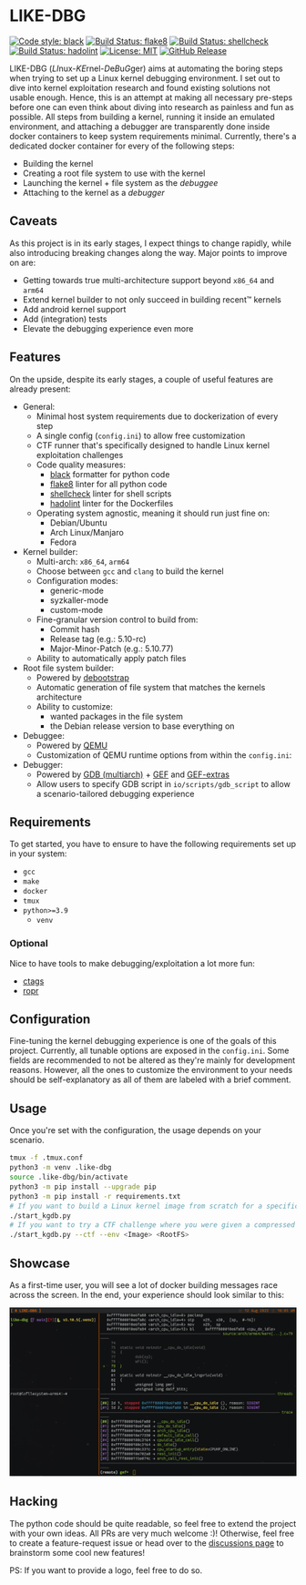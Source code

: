 # LIKE-DBG

[![Code style: black](https://img.shields.io/badge/code%20style-black-000000.svg)](https://github.com/psf/black)
[![Build Status: flake8](https://github.com/PyCQA/flake8/workflows/main/badge.svg)](https://github.com/0xricksanchez/like-dbg/actions?query=workflow%3Aflake8)
[![Build Status: shellcheck](https://github.com/koalaman/shellcheck/actions/workflows/build.yml/badge.svg)](https://github.com/0xricksanchez/like-dbg/actions?query=workflow%3Ashellcheck)
[![Build Status: hadolint](https://img.shields.io/badge/hadolint-passing-brightgreen)](https://github.com/0xricksanchez/like-dbg/actions?query=workflow%3Ahadolint)
[![License: MIT](https://img.shields.io/badge/License-MIT-yellow.svg)](https://tldrlegal.com/license/mit-license)
[![GitHub Release](https://img.shields.io/github/release/0xricksanchez/like-dbg.svg)](https://github.com/0xricksanchez/like-dbg/releases/)  

LIKE-DBG (*LI*nux-*KE*rnel-*D*e*B*u*G*ger) aims at automating the boring steps when trying to set up a Linux kernel debugging environment.
I set out to dive into kernel exploitation research and found existing solutions not usable enough.
Hence, this is an attempt at making all necessary pre-steps before one can even think about diving into research as painless and fun as possible.
All steps from building a kernel, running it inside an emulated environment, and attaching a debugger are transparently done inside docker containers to keep system requirements minimal.
Currently, there's a dedicated docker container for every of the following steps:

* Building the kernel
* Creating a root file system to use with the kernel
* Launching the kernel + file system as the *debuggee*
* Attaching to the kernel as a *debugger*

## Caveats

As this project is in its early stages, I expect things to change rapidly, while also introducing breaking changes along the way.
Major points to improve on are:

* Getting towards true multi-architecture support beyond `x86_64` and `arm64`
* Extend kernel builder to not only succeed in building recent™ kernels
* Add android kernel support
* Add (integration) tests
* Elevate the debugging experience even more

## Features

On the upside, despite its early stages, a couple of useful features are already present:

* General:
  * Minimal host system requirements due to dockerization of every step
  * A single config (`config.ini`) to allow free customization
  * CTF runner that's specifically designed to handle Linux kernel exploitation challenges
  * Code quality measures:
    * [black](https://github.com/psf/black) formatter for python code
    * [flake8](https://github.com/PyCQA/flake8) linter for all python code
    * [shellcheck](https://github.com/koalaman/shellcheck) linter for shell scripts
    * [hadolint](https://github.com/hadolint/hadolint) linter for the Dockerfiles
  * Operating system agnostic, meaning it should run just fine on:
    * Debian/Ubuntu
    * Arch Linux/Manjaro
    * Fedora
* Kernel builder:
  * Multi-arch: `x86_64`, `arm64`
  * Choose between `gcc` and `clang` to build the kernel
  * Configuration modes:
    * generic-mode
    * syzkaller-mode
    * custom-mode
  * Fine-granular version control to build from:
    * Commit hash
    * Release tag (e.g.: 5.10-rc)
    * Major-Minor-Patch (e.g.: 5.10.77)
  * Ability to automatically apply patch files
* Root file system builder:
  * Powered by [debootstrap](https://wiki.debian.org/Debootstrap)
  * Automatic generation of file system that matches the kernels architecture
  * Ability to customize:
    * wanted packages in the file system
    * the Debian release version to base everything on
* Debuggee:
  * Powered by [QEMU](https://github.com/qemu/qemu)
  * Customization of QEMU runtime options from within the `config.ini`:
* Debugger:
  * Powered by [GDB (multiarch)](https://sourceware.org/gdb/) + [GEF](https://github.com/hugsy/gef) and [GEF-extras](https://github.com/hugsy/gef-extras)
  * Allow users to specify GDB script in `io/scripts/gdb_script` to allow a scenario-tailored debugging experience

## Requirements

To get started, you have to ensure to have the following requirements set up in your system:

* `gcc`
* `make`
* `docker`
* `tmux`
* `python>=3.9`
  * `venv`

### Optional

Nice to have tools to make debugging/exploitation a lot more fun:

* [ctags](https://github.com/universal-ctags/ctags)
* [ropr](https://github.com/Ben-Lichtman/ropr)

## Configuration

Fine-tuning the kernel debugging experience is one of the goals of this project.
Currently, all tunable options are exposed in the `config.ini`.
Some fields are recommended to not be altered as they're mainly for development reasons.
However, all the ones to customize the environment to your needs should be self-explanatory as all of them are labeled with a brief comment.

## Usage

Once you're set with the configuration, the usage depends on your scenario.

```sh
tmux -f .tmux.conf
python3 -m venv .like-dbg
source .like-dbg/bin/activate
python3 -m pip install --upgrade pip
python3 -m pip install -r requirements.txt
# If you want to build a Linux kernel image from scratch for a specific version to debug, go ahead and run:
./start_kgdb.py
# If you want to try a CTF challenge where you were given a compressed Linux Image and a root filesystem try:
./start_kgdb.py --ctf --env <Image> <RootFS>
```

## Showcase

As a first-time user, you will see a lot of docker building messages race across the screen.
In the end, your experience should look similar to this:

![img/example.png](img/example.png)

## Hacking

The python code should be quite readable, so feel free to extend the project with your own ideas. All PRs are very much welcome :)!
Otherwise, feel free to create a feature-request issue or head over to the [discussions page](https://github.com/0xricksanchez/like-dbg/discussions) to brainstorm some cool new features!

PS: If you want to provide a logo, feel free to do so.
